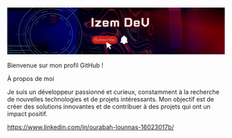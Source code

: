 ![Cover](https://github.com/L-Ourabah/L-Ourabah/blob/master/img/dev.jpg)

Bienvenue sur mon profil GitHub !

À propos de moi

Je suis un développeur passionné et curieux, constamment à la recherche de nouvelles technologies et de projets intéressants. Mon objectif est de créer des solutions innovantes et de contribuer à des projets qui ont un impact positif.

https://www.linkedin.com/in/ourabah-lounnas-16023017b/

<!--
**L-Ourabah/L-Ourabah** is a ✨ _special_ ✨ repository because its `README.md` (this file) appears on your GitHub profile.

Here are some ideas to get you started:

- 🔭 I’m currently working on ...
- 🌱 I’m currently learning ...
- 👯 I’m looking to collaborate on ...
- 🤔 I’m looking for help with ...
- 💬 Ask me about ...
- 📫 How to reach me: ...
- 😄 Pronouns: ...
- ⚡ Fun fact: ...
-->
